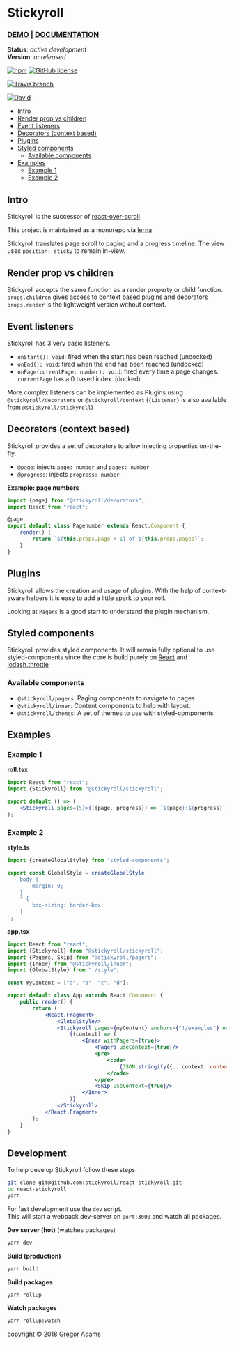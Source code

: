 # Stickyroll

### [DEMO](https://stickyroll.netlify.com/) | [DOCUMENTATION](https://stickyroll.github.io/react-stickyroll/)

**Status**: _active development_  
**Version**: _unreleased_

[![npm](https://img.shields.io/npm/v/@stickyroll/react-stickyroll.svg?style=for-the-badge)](https://www.npmjs.com/org/stickyroll)
[![GitHub license](https://img.shields.io/badge/license-MIT-blue.svg?style=for-the-badge)](https://raw.githubusercontent.com/sinnerschrader/dekk/master/LICENSE)

[![Travis branch](https://img.shields.io/travis/stickyroll/react-stickyroll/master.svg?style=for-the-badge)](https://travis-ci.org/stickyroll/react-stickyroll)

[![David](https://img.shields.io/david/dev/stickyroll/react-stickyroll.svg?style=for-the-badge)](https://github.com/stickyroll/react-stickyroll)

<!-- toc -->

-   [Intro](#intro)
-   [Render prop vs children](#render-prop-vs-children)
-   [Event listeners](#event-listeners)
-   [Decorators (context based)](#decorators-context-based)
-   [Plugins](#plugins)
-   [Styled components](#styled-components)
    -   [Available components](#available-components)
-   [Examples](#examples)
    -   [Example 1](#example-1)
    -   [Example 2](#example-2)

<!-- tocstop -->

## Intro

Stickyroll is the successor of [react-over-scroll](https://github.com/pixelass/react-over-scroll/).

This project is maintained as a monorepo via [lerna](https://github.com/lerna/lerna).

Stickyroll translates page scroll to paging and a progress timeline.
The view uses `position: sticky` to remain in-view.

## Render prop vs children

Stickyroll accepts the same function as a render property or child function.  
`props.children` gives access to context based plugins and decorators
`props.render` is the lightweight version without context.

## Event listeners

Stickyroll has 3 very basic listeners.

-   `onStart(): void`: fired when the start has been reached (undocked)
-   `onEnd(): void`: fired when the end has been reached (undocked)
-   `onPage(currentPage: number): void`: fired every time a page changes. `currentPage` has a 0 based index. (docked)

More complex listeners can be implemented as Plugins using `@stickyroll/decorators` or `@stickyroll/context`
(`{Listener}` is also available from `@stickyroll/stickyroll`)

## Decorators (context based)

Stickyroll provides a set of decorators to allow injecting properties on-the-fly.

-   `@page`: injects `page: number` and `pages: number`
-   `@progress`: injects `progress: number`

**Example: page numbers**

```js
import {page} from "@stickyroll/decorators";
import React from "react";

@page
export default class Pagenumber extends React.Component {
	render() {
		return `${this.props.page + 1} of ${this.props.pages}`;
	}
}
```

## Plugins

Stickyroll allows the creation and usage of plugins. With the help of context-aware
helpers it is easy to add a little spark to your roll.

Looking at `Pagers` is a good start to understand the plugin mechanism.

## Styled components

Stickyroll provides styled components. It will remain fully optional to use styled-components since
the core is build purely on [React](https://www.npmjs.com/package/react) and [lodash.throttle](https://www.npmjs.com/package/lodash.throttle)

### Available components

-   `@stickyroll/pagers`: Paging components to navigate to pages
-   `@stickyroll/inner`: Content components to help with layout.
-   `@stickyroll/themes`: A set of themes to use with styled-components

## Examples

### Example 1

**roll.tsx**

```jsx
import React from "react";
import {Stickyroll} from "@stickyroll/stickyroll";

export default () => (
	<Stickyroll pages={5}>{({page, progress}) => `${page}:${progress}`}</Stickyroll>
);
```

### Example 2

**style.ts**

```jsx
import {createGlobalStyle} from "styled-components";

export const GlobalStyle = createGlobalStyle`
	body {
		margin: 0;
	}
	* {
		box-sizing: border-box;
	}
`;
```

**app.tsx**

```jsx
import React from "react";
import {Stickyroll} from "@stickyroll/stickyroll";
import {Pagers, Skip} from "@stickyroll/pagers";
import {Inner} from "@stickyroll/inner";
import {GlobalStyle} from "./style";

const myContent = ["a", "b", "c", "d"];

export default class App extends React.Component {
	public render() {
		return (
			<React.Fragment>
				<GlobalStyle/>
				<Stickyroll pages={myContent} anchors={"!/examples"} onPage={p => {console.log(p)}}>
					{(context) => (
						<Inner withPagers={true}>
							<Pagers useContext={true}/>
							<pre>
								<code>
									{JSON.stringify({...context, content: myContent[context.page]}, null, 2)}
								</code>
							</pre>
							<Skip useContext={true}/>
						</Inner>
					)}
				</Stickyroll>
			</React.Fragment>
		);
	}
}
```

## Development

To help develop Stickyroll follow these steps.

```bash
git clone git@github.com:stickyroll/react-stickyroll.git
cd react-stickyroll
yarn
```

For fast development use the `dev` script.  
This will start a webpack dev-server on `port:3000` and watch all packages.  

**Dev server (hot)** (watches packages)
```bash
yarn dev
```

**Build (production)**
```bash
yarn build
```

**Build packages**
```bash
yarn rollup
```

**Watch packages**
```bash
yarn rollup:watch
```

copyright © 2018 [Gregor Adams](https://github.com/pixelass)
